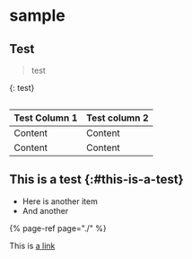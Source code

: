 # sample

## Test <a id="what-is-it-now"></a>

> test

{: test}

```text

```

| Test Column 1 | Test column 2 |
| :--- | :--- |
| Content | Content |
| Content | Content |

## This is a test {:\#this-is-a-test}

* Here is another item
* And another

{% page-ref page="./" %}

This is [a link](./#this-is-a-test-this-is-a-test)

